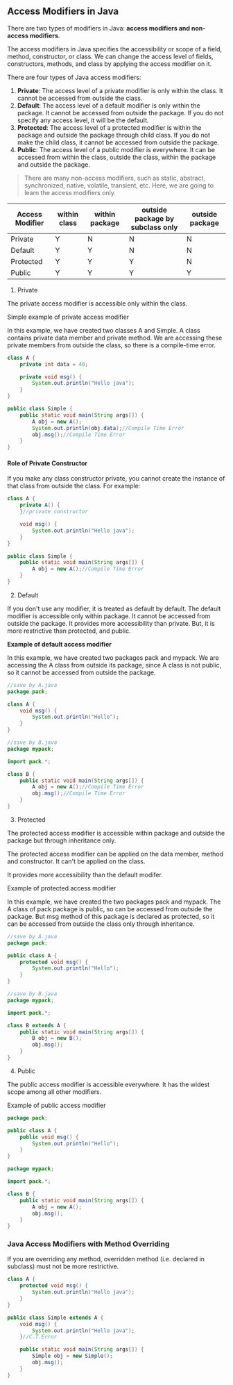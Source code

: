 ## Access Modifiers in Java

There are two types of modifiers in Java: **access modifiers and non-access modifiers**.

The access modifiers in Java specifies the accessibility or scope of a field, method, constructor, or class. We can
change the access level of fields, constructors, methods, and class by applying the access modifier on it.

There are four types of Java access modifiers:

1. **Private**: The access level of a private modifier is only within the class. It cannot be accessed from outside the
   class.
2. **Default**: The access level of a default modifier is only within the package. It cannot be accessed from outside
   the package. If you do not specify any access level, it will be the default.
3. **Protected**: The access level of a protected modifier is within the package and outside the package through child
   class. If you do not make the child class, it cannot be accessed from outside the package.
4. **Public**: The access level of a public modifier is everywhere. It can be accessed from within the class, outside
   the class, within the package and outside the package.

> There are many non-access modifiers, such as static, abstract, synchronized, native, volatile, transient, etc. Here,
> we are going to learn the access modifiers only.

| Access Modifier | within class | within package | outside package by subclass only | outside package |
|-----------------|--------------|----------------|----------------------------------|-----------------|
| Private         | Y            | N              | N                                | N               |
| Default         | Y            | Y              | N                                | N               |
| Protected       | Y            | Y              | Y                                | N               |
| Public          | Y            | Y              | Y                                | Y               |

1. Private

The private access modifier is accessible only within the class.

Simple example of private access modifier

In this example, we have created two classes A and Simple. A class contains private data member and private method. We
are accessing these private members from outside the class, so there is a compile-time error.

```java
class A {
    private int data = 40;

    private void msg() {
        System.out.println("Hello java");
    }
}

public class Simple {
    public static void main(String args[]) {
        A obj = new A();
        System.out.println(obj.data);//Compile Time Error  
        obj.msg();//Compile Time Error  
    }
}  
```

#### Role of Private Constructor

If you make any class constructor private, you cannot create the instance of that class from outside the class. For
example:

```java
class A {
    private A() {
    }//private constructor  

    void msg() {
        System.out.println("Hello java");
    }
}

public class Simple {
    public static void main(String args[]) {
        A obj = new A();//Compile Time Error  
    }
}  
```

2) Default

If you don't use any modifier, it is treated as default by default. The default modifier is accessible only within
package. It cannot be accessed from outside the package. It provides more accessibility than private. But, it is more
restrictive than protected, and public.

**Example of default access modifier**

In this example, we have created two packages pack and mypack. We are accessing the A class from outside its package,
since A class is not public, so it cannot be accessed from outside the package.

```java
//save by A.java  
package pack;

class A {
    void msg() {
        System.out.println("Hello");
    }
}  
```

```java
//save by B.java  
package mypack;

import pack.*;

class B {
    public static void main(String args[]) {
        A obj = new A();//Compile Time Error  
        obj.msg();//Compile Time Error  
    }
}  
```

3) Protected

The protected access modifier is accessible within package and outside the package but through inheritance only.

The protected access modifier can be applied on the data member, method and constructor. It can't be applied on the
class.

It provides more accessibility than the default modifer.

Example of protected access modifier

In this example, we have created the two packages pack and mypack. The A class of pack package is public, so can be
accessed from outside the package. But msg method of this package is declared as protected, so it can be accessed from
outside the class only through inheritance.

```java
//save by A.java  
package pack;

public class A {
    protected void msg() {
        System.out.println("Hello");
    }
}  
```

```java
//save by B.java  
package mypack;

import pack.*;

class B extends A {
    public static void main(String args[]) {
        B obj = new B();
        obj.msg();
    }
}  
```

4) Public

The public access modifier is accessible everywhere. It has the widest scope among all other modifiers.

Example of public access modifier

```java
package pack;

public class A {
    public void msg() {
        System.out.println("Hello");
    }
}  
```

```java
package mypack;

import pack.*;

class B {
    public static void main(String args[]) {
        A obj = new A();
        obj.msg();
    }
}  
```

### Java Access Modifiers with Method Overriding

If you are overriding any method, overridden method (i.e. declared in subclass) must not be more restrictive.

```java
class A {
    protected void msg() {
        System.out.println("Hello java");
    }
}

public class Simple extends A {
    void msg() {
        System.out.println("Hello java");
    }//C.T.Error  

    public static void main(String args[]) {
        Simple obj = new Simple();
        obj.msg();
    }
}  
```

